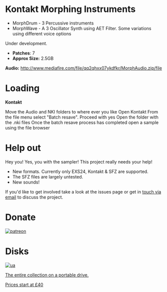 # Kontakt Morphing Instruments

* MorphDrum - 3 Percussive instruments 
* MorphWave - A 3 Oscillator Synth using AET Filter. Some variations using different voice options

Under development.
 
-  **Patches**: 7
-   **Approx Size:** 2.5GB

**Audio:** http://www.mediafire.com/file/qq2qhxx07ykdfkr/MorphAudio.zip/file

# Loading

**Kontakt**

Move the Audio and NKI folders to where ever you like
Open Kontakt
From the file menu select "Batch resave". Proceed with yes
Open the folder with the .nki files
Once the batch resave process has completed open a sample using the file browser


# Help out
  
Hey you! Yes, you with the sampler! This project really needs your help! 

 - New formats. Currently only EXS24, Kontakt & SFZ are supported. 
 - The SFZ files are largely untested. 
 - New sounds!
 
 If you'd like to get involved take a look at the issues page or get in [touch via email](mailto:modularsamples@gmail.com) to discuss the project.

#


# Donate

[![patreon](https://www.modularsamples.com/sites/default/files/inline-images/wordmark_on_navy_1.jpg)](https://www.patreon.com/modularsamples)  

# Disks

[![ua](https://www.modularsamples.com/sites/default/files/inline-images/usb-stick-vector-clipart_0.png)](https://www.etsy.com/uk/listing/757499822/modularsamplescom-library-ssd)

[The entire collection on a portable drive.](https://www.etsy.com/uk/listing/757499822/modularsamplescom-library-ssd)

[Prices start at £40](https://www.etsy.com/uk/listing/757499822/modularsamplescom-library-ssd)